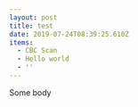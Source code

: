 ```yaml
---
layout: post
title: test
date: 2019-07-24T08:39:25.610Z
items:
  - CBC Scan
  - Hello world
  - ''
---
```

Some body
